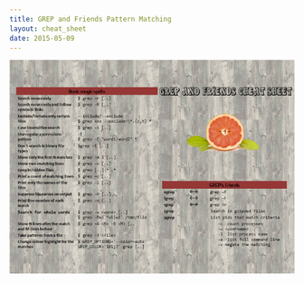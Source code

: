 ```yaml
---
title: GREP and Friends Pattern Matching
layout: cheat_sheet
date: 2015-05-09
---
```


[![](/assets/images/cheat-sheets/Grep-small.png)](/assets/images/cheat-sheets/Grep.png)
